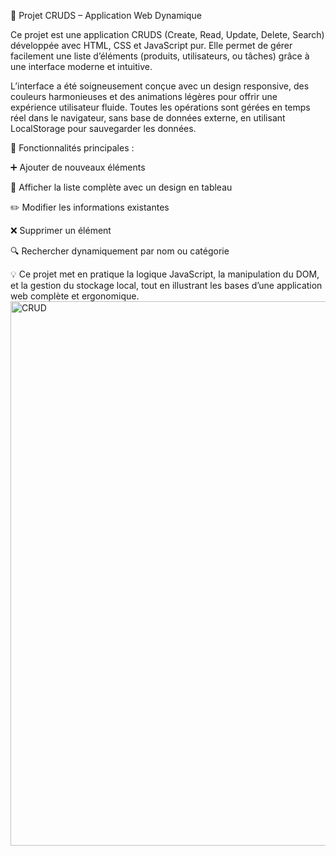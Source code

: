 🧩 Projet CRUDS – Application Web Dynamique

Ce projet est une application CRUDS (Create, Read, Update, Delete, Search) développée avec HTML, CSS et JavaScript pur.
Elle permet de gérer facilement une liste d’éléments (produits, utilisateurs, ou tâches) grâce à une interface moderne et intuitive.

L’interface a été soigneusement conçue avec un design responsive, des couleurs harmonieuses et des animations légères pour offrir une expérience utilisateur fluide.
Toutes les opérations sont gérées en temps réel dans le navigateur, sans base de données externe, en utilisant LocalStorage pour sauvegarder les données.

🔹 Fonctionnalités principales :

➕ Ajouter de nouveaux éléments

🧾 Afficher la liste complète avec un design en tableau

✏️ Modifier les informations existantes

❌ Supprimer un élément

🔍 Rechercher dynamiquement par nom ou catégorie

💡 Ce projet met en pratique la logique JavaScript, la manipulation du DOM, et la gestion du stockage local, tout en illustrant les bases d’une application web complète et ergonomique.
<img width="1668" height="871" alt="CRUD" src="https://github.com/user-attachments/assets/662d414c-1018-4fff-a48d-3e4c03ee1421" />
